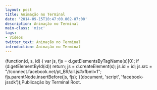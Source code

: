 ```yaml
---
layout: post
title: Animação no Terminal
date: '2014-09-15T10:47:00.002-07:00'
description: Animação no Terminal
main-class: 'misc'
tags:
- Vídeos
twitter_text: Animação no Terminal
introduction: Animação no Terminal
---
```

 (function(d, s, id) { var js, fjs = d.getElementsByTagName(s)[0]; if (d.getElementById(id)) return; js = d.createElement(s); js.id = id; js.src = "//connect.facebook.net/pt_BR/all.js#xfbml=1"; fjs.parentNode.insertBefore(js, fjs); }(document, 'script', 'facebook-jssdk'));Publicação by Terminal Root.

